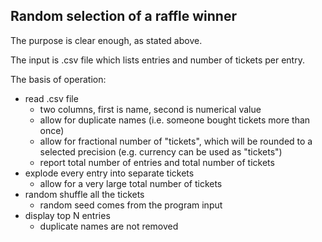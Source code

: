 ## Random selection of a raffle winner

The purpose is clear enough, as stated above.

The input is .csv file which lists entries and number of tickets per entry.

The basis of operation:
- read .csv file
  * two columns, first is name, second is numerical value
  * allow for duplicate names (i.e. someone bought tickets more than once)
  * allow for fractional number of "tickets", which will be rounded to a selected precision (e.g. currency can be used as "tickets")
  * report total number of entries and total number of tickets
- explode every entry into separate tickets
  * allow for a very large total number of tickets
- random shuffle all the tickets
  * random seed comes from the program input
- display top N entries
  * duplicate names are not removed

